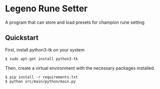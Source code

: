 # Legeno Rune Setter
A program that can store and load presets for champion rune setting

## Quickstart
First, install python3-tk on your system
```
$ sudo apt-get install python3-tk
```
Then, create a virtual environment with the necessary packages installed.
```
$ pip install -r requirements.txt
$ python src/main/python/main.py
```